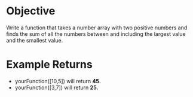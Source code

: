 # Objective
Write a function that takes a number array with two positive numbers and finds the sum of all the numbers between and including the largest value and the smallest value.
# Example Returns
* yourFunction([10,5]) will return **45.**
* yourFunction([3,7]) will return **25.**